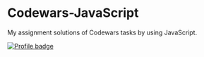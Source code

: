 # Codewars-JavaScript
My assignment solutions of Codewars tasks by using JavaScript.

[![Profile badge](https://www.codewars.com/users/HungryVovka/badges/large)](https://www.codewars.com/users/HungryVovka)
